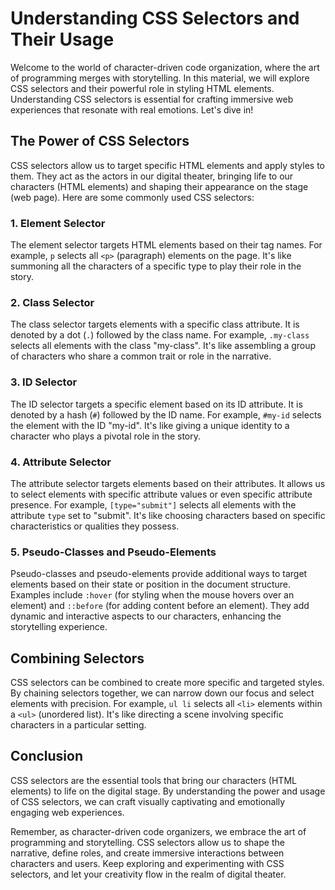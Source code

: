 # Understanding CSS Selectors and Their Usage

Welcome to the world of character-driven code organization, where the art of programming merges with storytelling. In this material, we will explore CSS selectors and their powerful role in styling HTML elements. Understanding CSS selectors is essential for crafting immersive web experiences that resonate with real emotions. Let's dive in!

## The Power of CSS Selectors

CSS selectors allow us to target specific HTML elements and apply styles to them. They act as the actors in our digital theater, bringing life to our characters (HTML elements) and shaping their appearance on the stage (web page). Here are some commonly used CSS selectors:

### 1. Element Selector

The element selector targets HTML elements based on their tag names. For example, `p` selects all `<p>` (paragraph) elements on the page. It's like summoning all the characters of a specific type to play their role in the story.

### 2. Class Selector

The class selector targets elements with a specific class attribute. It is denoted by a dot (`.`) followed by the class name. For example, `.my-class` selects all elements with the class "my-class". It's like assembling a group of characters who share a common trait or role in the narrative.

### 3. ID Selector

The ID selector targets a specific element based on its ID attribute. It is denoted by a hash (`#`) followed by the ID name. For example, `#my-id` selects the element with the ID "my-id". It's like giving a unique identity to a character who plays a pivotal role in the story.

### 4. Attribute Selector

The attribute selector targets elements based on their attributes. It allows us to select elements with specific attribute values or even specific attribute presence. For example, `[type="submit"]` selects all elements with the attribute `type` set to "submit". It's like choosing characters based on specific characteristics or qualities they possess.

### 5. Pseudo-Classes and Pseudo-Elements

Pseudo-classes and pseudo-elements provide additional ways to target elements based on their state or position in the document structure. Examples include `:hover` (for styling when the mouse hovers over an element) and `::before` (for adding content before an element). They add dynamic and interactive aspects to our characters, enhancing the storytelling experience.

## Combining Selectors

CSS selectors can be combined to create more specific and targeted styles. By chaining selectors together, we can narrow down our focus and select elements with precision. For example, `ul li` selects all `<li>` elements within a `<ul>` (unordered list). It's like directing a scene involving specific characters in a particular setting.

## Conclusion

CSS selectors are the essential tools that bring our characters (HTML elements) to life on the digital stage. By understanding the power and usage of CSS selectors, we can craft visually captivating and emotionally engaging web experiences.

Remember, as character-driven code organizers, we embrace the art of programming and storytelling. CSS selectors allow us to shape the narrative, define roles, and create immersive interactions between characters and users. Keep exploring and experimenting with CSS selectors, and let your creativity flow in the realm of digital theater.
